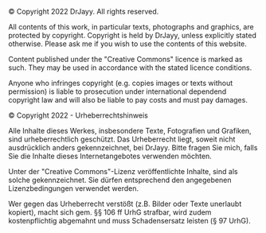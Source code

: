 © Copyright 2022 DrJayy. All rights reserved. 

All contents of this work, in particular texts, photographs and graphics, are protected by copyright. 
Copyright is held by DrJayy, unless explicitly stated otherwise. Please ask me if you wish to use the
contents of this website.

Content published under the "Creative Commons" licence is marked as such. 
They may be used in accordance with the stated licence conditions.

Anyone who infringes copyright (e.g. copies images or texts without permission) is liable to prosecution
under international dependend copyright law and will also be liable to pay costs and must pay damages.

© Copyright 2022 - Urheberrechtshinweis

Alle Inhalte dieses Werkes, insbesondere Texte, Fotografien und Grafiken, sind urheberrechtlich geschützt. 
Das Urheberrecht liegt, soweit nicht ausdrücklich anders gekennzeichnet, bei DrJayy. Bitte fragen Sie mich,
falls Sie die Inhalte dieses Internetangebotes verwenden möchten.

Unter der "Creative Commons"-Lizenz veröffentlichte Inhalte, sind als solche gekennzeichnet. 
Sie dürfen entsprechend den angegebenen Lizenzbedingungen verwendet werden.

Wer gegen das Urheberrecht verstößt (z.B. Bilder oder Texte unerlaubt kopiert), macht sich gem. §§ 106 ff UrhG strafbar,
wird zudem kostenpflichtig abgemahnt und muss Schadensersatz leisten (§ 97 UrhG).